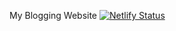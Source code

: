 My Blogging Website
[![Netlify Status](https://api.netlify.com/api/v1/badges/7f1814f0-983e-4a6e-b36a-822a2f2fcd2e/deploy-status)](https://app.netlify.com/sites/dillionmegida/deploys)
